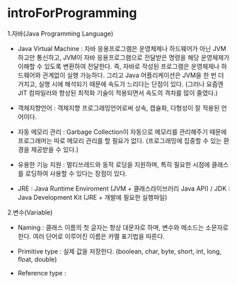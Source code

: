 # introForProgramming






1.자바(Java Programming Language)

  * Java Virtual Machine : 자바 응용프로그램은 운영체제나 하드웨어가 아닌 JVM하고만 통신하고, JVM이 자바 응용프로그램으로 전달받은 명령을 해당 운영체제가 이해할 수 있도록 변환하여 전달한다. 즉, 자바로 작성된 프로그램은 운영체제나 하드웨어와 관계없이 실행 가능하다.
     그리고 Java 어플리케이션은 JVM을 한 번 더 거치고, 실행 시에 해석되기 때문에 속도가 느리다는 단점이 있다. (그러나 요즘엔 JIT 컴파일러와 향상된 최적화 기술이 적용되면서 속도의 격차를 많이 줄였다.)
      
  * 객체지향언어 : 객체지향 프로그래밍언어로써 상속, 캡슐화, 다형성이 잘 적용된 언어이다.
   
  * 자동 메모리 관리 : Garbage Collection이 자동으로 메모리를 관리해주기 때문에 프로그래머는 따로 메모리 관리를 할 필요가 없다.
     (프로그래밍에 집중할 수 있는 환경을 제공받을 수 있다.)
     
  * 유용한 기능 지원 : 멀티쓰레드와 동적 로딩을 지원하며, 특히 필요한 시점에 클래스를 로딩하여 사용할 수 있다는 장점이 있다.

  * JRE : Java Runtime Enviroment (JVM + 클래스라이브러리 Java API) / JDK : Java Development Kit (JRE + 개발에 필요한 실행파일)
  
  
  
  
2.변수(Variable)
 
  * Naming : 클래스 이름의 첫 글자는 항상 대문자로 하며, 변수와 메소드는 소문자로 한다. 여러 단어로 이루어진 이름은 카멜 표기법을 따른다.
  
  * Primitive type : 실제 값을 저장한다. (boolean, char, byte, short, int, long, float, double)
  
  * Reference type : 
